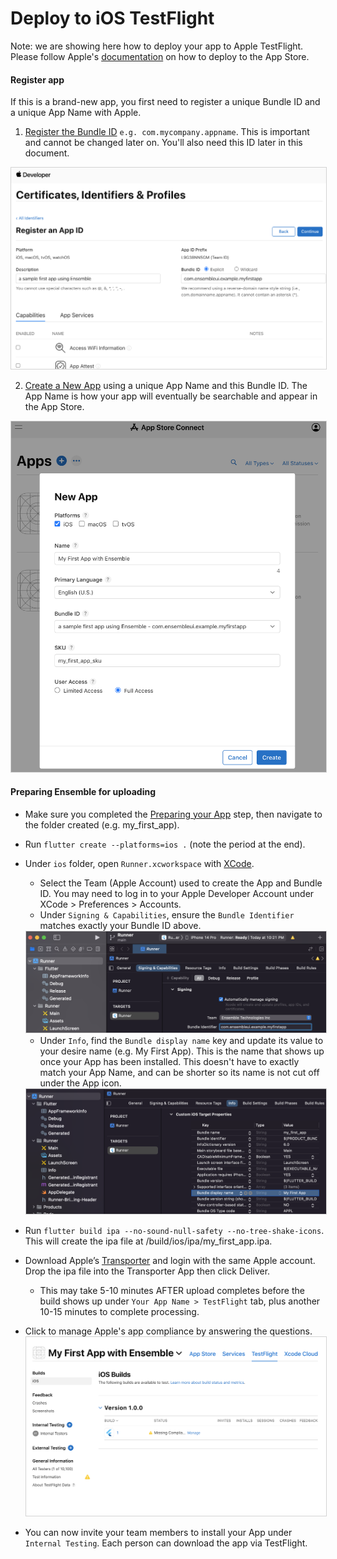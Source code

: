 # Deploy to iOS TestFlight
Note: we are showing here how to deploy your app to Apple TestFlight. Please follow Apple's [documentation](https://developer.apple.com/app-store/submitting/) on how to deploy to the App Store. 
#### Register app
If this is a brand-new app, you first need to register a unique Bundle ID and a unique App Name with Apple.
1. [Register the Bundle ID](https://developer.apple.com/account/resources/identifiers/bundleId/add/bundle) `e.g. com.mycompany.appname`. This is important and cannot be changed later on. You'll also need this ID later in this document.

<img src="/images/deploy_ios_0.png" alt="Add Bundle ID" style="border: solid 1px lightgrey" />

2. [Create a New App](https://appstoreconnect.apple.com/apps) using a unique App Name and this Bundle ID. The App Name is how your app will eventually be searchable and appear in the App Store. 

<img src="/images/deploy_ios_1.png" alt="Add App" style="border: solid 1px lightgrey" />

#### Preparing Ensemble for uploading
* Make sure you completed the [Preparing your App](/deploy/1-prepare-app.md) step, then navigate to the folder created (e.g. my_first_app).
* Run `flutter create --platforms=ios .` (note the period at the end).
* Under `ios` folder, open `Runner.xcworkspace` with [XCode](https://developer.apple.com/xcode/).
  * Select the Team (Apple Account) used to create the App and Bundle ID. You may need to log in to your Apple Developer Account under XCode > Preferences > Accounts.
  * Under `Signing & Capabilities`, ensure the `Bundle Identifier` matches exactly your Bundle ID above.
  <img src="/images/deploy_ios_2.png" alt="Update App configs" style="border: solid 1px lightgrey" />

  * Under `Info`, find the `Bundle display name` key and update its value to your desire name (e.g. My First App). This is the name that shows up once your App has been installed. This doesn't have to exactly match your App Name, and can be shorter so its name is not cut off under the App icon.
  <img src="/images/deploy_ios_3.png" alt="Add App" style="border: solid 1px lightgrey" />

* Run `flutter build ipa --no-sound-null-safety --no-tree-shake-icons`. This will create the ipa file at /build/ios/ipa/my_first_app.ipa.
* Download Apple’s [Transporter](https://apps.apple.com/us/app/transporter/id1450874784?mt=12) and login with the same Apple account. Drop the ipa file into the Transporter App then click Deliver.
  * This may take 5-10 minutes AFTER upload completes before the build shows up under `Your App Name > TestFlight` tab, plus another 10-15 minutes to complete processing.
* Click to manage Apple's app compliance by answering the questions.
  <img src="/images/deploy_ios_4.png" alt="Update App configs" style="border: solid 1px lightgrey" />
* You can now invite your team members to install your App under `Internal Testing`. Each person can download the app via TestFlight. 
